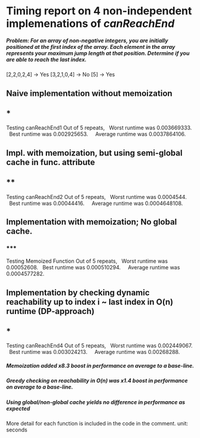 # Timing report on 4 non-independent implemenations of _canReachEnd_

##### Problem: For an array of non-negative integers, you are initially positioned at the first index of the array. Each element in the array represents your maximum jump length at that position. Determine if you are able to reach the last index.
[2,2,0,2,4] -> Yes
[3,2,1,0,4] -> No
[5] -> Yes

## **Naive implementation without memoization** 
## *
Testing canReachEnd1 
Out of 5 repeats, 
&nbsp; Worst runtime was 0.003669333.
&nbsp; Best runtime was 0.002925653.
&nbsp; &nbsp;  Average runtime was 0.0037864106.



## **Impl. with memoization, but using semi-global cache in func. attribute** 
## **
Testing canReachEnd2 
Out of 5 repeats, 
&nbsp; Worst runtime was 0.0004544.  
&nbsp; Best runtime was 0.00044416. 
&nbsp; &nbsp;  Average runtime was 0.0004648108. 



## **Implementation with memoization; No global cache.** 
### ***
Testing Memoized Function 
Out of 5 repeats, 
&nbsp; Worst runtime was 0.00052608. 
&nbsp; Best runtime was 0.000510294. 
&nbsp; &nbsp; Average runtime was 0.0004577282. 


## **Implementation by checking dynamic reachability up to index i ~ last index in O(n) runtime (DP-approach)** 
## *

Testing canReachEnd4 
Out of 5 repeats, 
&nbsp; Worst runtime was 0.002449067. 
&nbsp; Best runtime was 0.003024213. 
&nbsp; &nbsp;  Average runtime was 0.00268288. 


##### **Memoization added x8.3 boost in performance on average to a base-line.**
##### **Greedy checking on reachability in O(n) was x1.4 boost in performance on average to a base-line.** 
##### **Using global/non-global cache yields no difference in performance as expected**



More detail for each function is included in the code in the comment. 
unit: seconds
